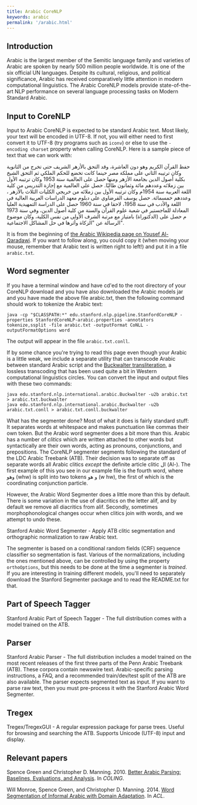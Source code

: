 ```yaml
---
title: Arabic CoreNLP
keywords: arabic
permalink: '/arabic.html'
---
```


## Introduction

Arabic is the largest member of the Semitic language family and varieties of Arabic are spoken by nearly 500 million people worldwide. It is one of the six official UN languages. Despite its cultural, religious, and political significance, Arabic has received comparatively little attention in modern computational linguistics. The Arabic CoreNLP models provide state-of-the-art NLP performance on several language processing tasks on Modern Standard Arabic.

## Input to CoreNLP

Input to Arabic CoreNLP  is expected to be standard Arabic text. Most likely, your text will be encoded in UTF-8. If not, you will either need to first convert it to UTF-8 (try programs such as `iconv`) or else to use the `-encoding charset` property when calling CoreNLP. Here is a sample piece of text that we can work with:

حفظ القرآن الكريم وهو دون العاشرة، وقد التحق بالأزهر الشريف حتى تخرج من الثانوية وكان ترتيبه الثاني على مملكة مصر  حينما كانت تخضع للحكم الملكي ثم التحق الشيخ بكلية أصول الدين بجامعة الأزهر ومنها حصل على العالمية سنة 1953 وكان ترتيبه الأول بين زملائه وعددهم مائة وثمانون طالبًا. حصل على العالمية مع إجازة التدريس من كلية اللغة العربية سنة 1954م وكان ترتيبه الأول بين زملائه من خريجي الكليات الثلاث بالأزهر ، وعددهم خمسمائة. حصل يوسف القرضاوي على دبلوم معهد الدراسات العربية العالية في اللغة والأدب في سنة 1958، لاحقا في سنة 1960 حصل على الدراسة التمهيدية العليا المعادلة للماجستير في شعبة علوم القرآن والسنة من كلية أصول الدين، وفي سنة 1973 م حصل على (الدكتوراة) بامتياز مع مرتبة الشرف الأولى من نفس الكلية، وكان موضوع الرسالة عن "الزكاة وأثرها في حل المشاكل الاجتماعية".

It is from the beginning of [the Arabic Wikipedia page on Yousef Al-Qaradawi](https://ar.wikipedia.org/wiki/%D9%8A%D9%88%D8%B3%D9%81_%D8%A7%D9%84%D9%82%D8%B1%D8%B6%D8%A7%D9%88%D9%8A).  If you want to follow along, you could copy it (when moving your mouse, remember that Arabic text is written right to left!) and put it in a file `arabic.txt`.

## Word segmenter

If you have a terminal window and have cd'ed to the root directory of your CoreNLP download and you have also downloaded the Arabic models jar and you have made the above file arabic.txt, then the following command should work to tokenize the Arabic text:

```
java -cp "$CLASSPATH:*" edu.stanford.nlp.pipeline.StanfordCoreNLP -properties StanfordCoreNLP-arabic.properties -annotators tokenize,ssplit -file arabic.txt -outputFormat CoNLL -outputFormatOptions word
```

The output will appear in the file `arabic.txt.conll`.

If by some chance you're trying to read this page even though your Arabic is a little weak, we include a separate utility that can transcode Arabic between standard Arabic script and the [Buckwalter transliteration](https://en.wikipedia.org/wiki/Buckwalter_transliteration), a lossless transcoding that has been used quite a bit in Western computational linguistics circles.  You can convert the input and output files with these two commands:

```
java edu.stanford.nlp.international.arabic.Buckwalter -u2b arabic.txt > arabic.txt.buckwalter
java edu.stanford.nlp.international.arabic.Buckwalter -u2b arabic.txt.conll > arabic.txt.conll.buckwalter
```

What has the segmenter done? Most of what it does is fairly standard stuff: It separates words at whitespace and makes punctuation like commas their own token. But the Arabic word segmenter does a bit more than this. Arabic has a number of _clitics_ which are written attached to other words but syntactically are their own words, acting as pronouns, conjunctions, and prepositions. The CoreNLP segmenter segments following the standard of the LDC Arabic Treebank (ATB). Their decision was to separate off as separate words all Arabic clitics _except_ the definite article clitic ال (Al-). The first example of this you see in our example file is the fourth word, where  وهو (whw) is split into two tokens و هو (w hw), the first of which is the coordinating conjunction particle.

However, the Arabic Word Segmenter does a little more than this by default. There is some variation in the use of diacritics on the letter alif, and by default we remove all diacritics from alif. Secondly, sometimes morphophonological changes occur when clitics join with words, and we attempt to undo these.

Stanford Arabic Word Segmenter - Apply ATB clitic segmentation and orthographic normalization to raw Arabic text. 

The segmenter is based on a conditional random fields (CRF) sequence classifier so segmentation is fast. Various of the normalizations, including the ones mentioned above, can be controlled by using the property `orthoOptions`, but this needs to be done at the time a segmenter is _trained_. If you are interesting in training different models, you'll need to separately download the Stanford Segmenter package and to read the README.txt for that.

## Part of Speech Tagger

Stanford Arabic Part of Speech Tagger - The full distribution comes with a model trained on the ATB.

## Parser

Stanford Arabic Parser - The full distribution includes a model trained on the most recent releases of the first three parts of the Penn Arabic Treebank (ATB). These corpora contain newswire text. Arabic-specific parsing instructions, a FAQ, and a recommended train/dev/test split of the ATB are also available. The parser expects segmented text as input. If you want to parse raw text, then you must pre-process it with the Stanford Arabic Word Segmenter.

## Tregex

Tregex/TregexGUI - A regular expression package for parse trees. Useful for browsing and searching the ATB. Supports Unicode (UTF-8) input and display.

## Relevant papers

Spence Green and Christopher D. Manning. 2010. 
[Better Arabic Parsing: Baselines, Evaluations, and Analysis](http://nlp.stanford.edu/pubs/coling2010-arabic.pdf). In _COLING_.

Will Monroe, Spence Green, and Christopher D. Manning. 2014. 
[Word Segmentation of Informal Arabic with Domain Adaptation](http://www.spencegreen.com/pubs/monroe+green+manning.acl14.pdf). In _ACL_.
